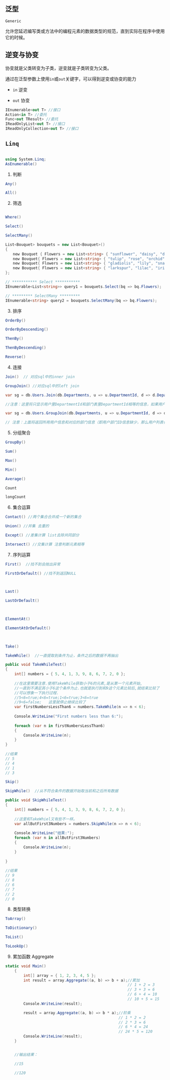 ## 泛型

```Generic```


允许您延迟编写类或方法中的编程元素的数据类型的规范，直到实际在程序中使用它的时候。



## 逆变与协变
 

协变就是父类转变为子类，逆变就是子类转变为父类。

 

通过在泛型参数上使用```in```或```out```关键字，可以得到逆变或协变的能力

* ```in``` 逆变

* ```out``` 协变

 
```c#
IEnumerable<out T> //接口     
Action<in T> //委托
Func<out TResult> //委托
IReadOnlyList<out T> //接口
IReadOnlyCollection<out T> //接口

```
 
## ```Linq```

```c#

using System.Linq;
AsEnumerable()
```

1. 判断

```c#
Any()

All()
```
 

2. 筛选

```c#

Where()

Select()

SelectMany()

List<Bouquet> bouquets = new List<Bouquet>() 
{
　　new Bouquet { Flowers = new List<string> { "sunflower", "daisy", "daffodil", "larkspur" }},
　　new Bouquet{ Flowers = new List<string> { "tulip", "rose", "orchid" }},
　　new Bouquet{ Flowers = new List<string> { "gladiolis", "lily", "snapdragon", "aster", "protea" }},
　　new Bouquet{ Flowers = new List<string> { "larkspur", "lilac", "iris", "dahlia" }}
};

// *********** Select ***********            
IEnumerable<List<string>> query1 = bouquets.Select(bq => bq.Flowers);

// ********* SelectMany *********
IEnumerable<string> query2 = bouquets.SelectMany(bq => bq.Flowers);

```

3. 排序

```c#
OrderBy()

OrderByDescending()

ThenBy()

ThenByDescending()

Reverse()

```
 

4. 连接

```c#
Join()  // 对应sql中的inner join

GroupJoin() //对应sql中的left join

var sg = db.Users.Join(db.Departments, u => u.DepartmentId, d => d.DepartmentId, (u,d) => new { u, d }).Select(o=>o).ToList();

//注意：这里将只显示用户里DepartmentId和部门表里DepartmentId相等的信息，如果用户没有部门ID则此条用户信息不会显示

var sg = db.Users.GroupJoin(db.Departments, u => u.DepartmentId, d => d.DepartmentId, (u,d) => new { u, d }).Select(o=>o).ToList();

// 注意：上面将返回所用用户信息和对应的部门信息（即用户部门ID信息缺少，那么用户列表也会显示）
```

5. 分组聚合

```c#
GroupBy()

Sum() 

Max() 

Min() 

Average() 

Count 

longCount 
```
 

6. 集合运算

```c#
Contact() //两个集合合并成一个新的集合

Union() //并集 去重的

Except() //差集计算 list去除共同部分

Intersect() //交集计算 注意判断元素相等

```

7. 序列运算

```c#
First()  //找不到会抛出异常

FirstOrDefault() //找不到返回NULL

 

Last()

LastOrDefault()

 

ElementAt()

ElementAtOrDefault()

 

Take()

TakeWhile()  //一直提取到条件为止，条件之后的数据不再抽出

public void TakeWhileTest()
{
    int[] numbers = { 5, 4, 1, 3, 9, 8, 6, 7, 2, 0 };
 
    //在这里需要注意.使用TakeWhile获取小于6的元素,是从第一个元素开始,
    //一直到不满足其小于6这个条件为止.也就是执行到和9这个元素比较后,就结束比较了
    //可以想象一下执行过程.
    //5<6=true;4<6=true;1<6=true;3<6=true
    //9<6=false;   这里就停止继续比较了 
    var firstNumbersLessThan6 = numbers.TakeWhile(n => n < 6);
 
    Console.WriteLine("First numbers less than 6:");
 
    foreach (var n in firstNumbersLessThan6)
    {
        Console.WriteLine(n);
    }
}
 
//结果
// 5
// 4
// 1
// 3

Skip()

SkipWhile()  //从不符合条件的数据开始取当前和之后所有数据

public void SkipWhileTest()
{
    int[] numbers = { 5, 4, 1, 3, 9, 8, 6, 7, 2, 0 };
 
    //这里和TakeWhiel又有些不一样。
    var allButFirst3Numbers = numbers.SkipWhile(n => n < 6);
 
    Console.WriteLine("结果:");
    foreach (var n in allButFirst3Numbers)
    {
        Console.WriteLine(n);
    }
 
}
 
//结果
// 9
// 8
// 6
// 7
// 2
// 0
```

8. 类型转换

```c#
ToArray()

ToDictionary()

ToList()

ToLookUp()

```

9. 累加函数 Aggregate

```c#
static void Main()
    {
        int[] array = { 1, 2, 3, 4, 5 };
        int result = array.Aggregate((a, b) => b + a);//累加
                                                      // 1 + 2 = 3
                                                      // 3 + 3 = 6
                                                      // 6 + 4 = 10
                                                      // 10 + 5 = 15
        Console.WriteLine(result);

        result = array.Aggregate((a, b) => b * a);//阶乘
                                                  // 1 * 2 = 2
                                                  // 2 * 3 = 6
                                                  // 6 * 4 = 24
                                                  // 24 * 5 = 120
        Console.WriteLine(result);
    }


    //输出结果： 

    //15 

    //120 
 ```

